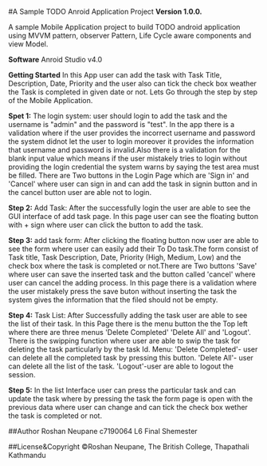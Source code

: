 #A Sample TODO Anroid Application Project
**Version 1.0.0.**

A sample Mobile Application project to build TODO android application using MVVM pattern, observer Pattern, 
Life Cycle aware components and view Model.

**Software**
Anroid Studio v4.0

**Getting Started**
In this App user can add the task with Task Title, Description, Date, Priority and the user also can tick the check box weather the 
Task is completed in given date or not. Lets Go through the step by step of the Mobile Application.

**Spet 1:**
The login system: user should login to add the task and the username is "admin" and the password is "test". In the app there is a validation where if the user provides the incorrect username and password the system didnot let the user to login moreover it provides the information that username and password is invalid.Also there is a validation for the blank input value which means if the user mistakely tries to login without providing the login credential the system warns by saying the test area must be filled.
There are Two buttons in the Login Page which are 'Sign in' and 'Cancel' where user can sign in and can add the task in signin button 
and in the cancel button user are able not to login.

**Step 2:**
Add Task: After the successfully login the user are able to see the GUI interface of add task page. In this page user can see the floating button with + sign where user can click the button to add the task.  

**Step 3:**
add task form: After clicking the floating button now user are able to see the form where user can easily add their To Do task.The form consist of Task title, Task Description, Date, Priority (High, Medium, Low) and the check box where the task is completed or not.There are Two buttons 'Save' where user can save the inserted task and the button called 'cancel' where user can cancel the adding process.
In this page there is a validation where the user mistakely press the save buton without inserting the task the system gives the information that the filed should not be empty. 

**Step 4:**
Task List: After Successfully adding the task user are able to see the list of their task. In this Page there is the menu button the the Top left where there are three menus 'Delete Completed' 'Delete All' and 'Logout'. There is the swipping function where user are able to swip the task for deleting the task particularly by the task Id.
	   Menu: 'Delete Completed'- user can delete all the completed task by pressing this button.
		 'Delete All'- user can delete all the list of the task.
		 'Logout'-user are able to logout the session.
		 
**Step 5:** In the list Interface user can press the particular task and can update the task where by pressing the task the form page is open with the previous data 
	where user  can change and can tick the check box wether the task is completed or not.  
 	
 

##Author
Roshan Neupane
c7190064
L6 Final Shemester

##License&Copyright
©Roshan Neupane, The British College, Thapathali Kathmandu



 


